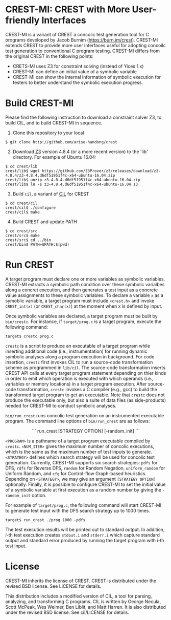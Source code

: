 CREST-MI: CREST with More User-friendly Interfaces
=====

CREST-MI is a variant of CREST a concolic test generation tool for C programs
developed by Jacob Burnim (https://burn.im/crest). CREST-MI extends CREST to 
provide more user interfaces useful for adopting concoilc test generation to 
conventional C program testing. CREST-MI differs from the original CREST in
the following points:
  * CRETS-MI uses Z3 for constraint solving (instead of Yices 1.x)
  * CREST-MI can define an initial value of a symbolic variable  
  * CREST-MI can show the internal information of symbolic execution for testers to better understand the symbolic execution progress.

Build CREST-MI
=====

Please find the following instruction to download a constraint solver Z3, to build CIL,
and to build CREST-MI in sequence.

1. Clone this repository to your local
```	
$ git clone http://github.com/arise-handong/crest 
```

2. Download [Z3](https://github.com/Z3Prover/z3) version 4.8.4 (or a more recent version) to the 'lib' directory. For example of Ubuntu 16.04:
``` 
$ cd crest/lib
crest/lib$ wget https://github.com/Z3Prover/z3/releases/download/z3-4.8.4/z3-4.8.4.d6df51951f4c-x64-ubuntu-16.04.zip  
crest/lib$ unzip z3-4.8.4.d6df51951f4c-x64-ubuntu-16.04.zip
crest/lib$ ln -s z3-4.8.4.d6df51951f4c-x64-ubuntu-16.04 z3
```

3. Build ```cil```, a variant of [CIL](https://cil-project.github.io/cil/) for CREST
``` 
$ cd crest/cil
crest/cil$ ./configure
crest/cil$ make 
```

4. Build CREST and update PATH
``` 
$ cd crest/src
crest/src$ make
crest/src$ cd ../bin
crest/bin$ PATH=$PATH:$(pwd) 
```

Run CREST
=====

A target program must declare one or more variables as symbolic variables.
CREST-MI extracts a symbolic path condition over these symbolic varialbes 
along a concret execution, and then generates a test input as a concrete value 
assignments to these symbolic variables. To declare a variable ```x``` as 
a symoblic variable, a target program must include ```<crest.h>``` and invoke
```CREST_int(x)``` (or ```CREST_char(x)```) at the moment when x is defined by
input.

Once symbolic variables are declared, a target program must be built by
```bin/crestc```. For instance, if ```target/prog.c``` is a target program,
execute the following command:

```
target$ crestc prog.c
```

```crestc``` is a script to produce an executable of a target program while inserting 
additional code (i.e., instrumentation) for running dynamic symbolic analyses along 
a program execution in background. For code insertion, ```crestc``` first invokes CIL 
to run a source-code transformation scheme as programmed in ```lib/cil```.
The source-code transformation inserts CREST API calls at every target program statement 
depending on thier kinds in order to emit which operation is executed with which operands 
(i.e., variables or memory locations) in a target program execution. 
After source-code transformation, ```crestc``` invokes a C compiler (e.g., gcc) to build 
the transformed target program to get an executable. 
Note that ```crestc``` does not produce the executable only, but also a suite of data files 
(as side-products) needed for CREST-MI to conduct symbolic analyses.


```bin/run_crest``` runs concolic test generation on an instrumented executable program.
The command line options of ```bin/run_crest``` are as follows:  

<center> ``` run_crest <PROGRAM> <NUM_ITERATIONS> <STRATEGY> [STRATEGY OPTION] [-random_init] ```  </center>

```<PROGRAM>``` is a pathname of a target program executable compiled by ```crestc```.
```<NUM_ITER>``` gives the maximum number of concolic executions, which is the same as
the maximum number of test inputs to generate.
```<STRATEGY>``` defines which search strategy will be used for concolic test generation.
Currently, CREST-MI supports six search strategies: ```pdfs``` for DFS, ```rdfs``` for 
Reverse DFS, ```random``` for Random Negation, ```uniform_random``` for Uniform Random,
and ```cfg``` for Control-flow Graph-based heuristics. Depending on ```<STRATEGY>```,
we may give an argument ```[STRATEGY OPTION]``` optionally. Finally, it is possible to
configure CREST-MI to set the initial value of a symbolic variable at first execution
as a random number by giving the ```-random_init``` option.

For example of ```target/prog.c```, the following command will start CREST-MI to generate
test input with the DFS search strategy up to 1000 times.

```
target$ run_crest ./prog 1000 -pdfs
```

The test execution results will be printed out to standard output. In addition, *i*-th
test execution creates ```stdout.i``` and ```stderr.i``` which capture standard output
and standard error produced by running the target program with i-th test input.

License
=====

CREST-MI inherits the license of CREST. 
CREST is distributed under the revised BSD license.  See LICENSE for details.

This distribution includes a modified version of CIL, a tool for
parsing, analyzing, and transforming C programs.  CIL is written by
George Necula, Scott McPeak, Wes Weimer, Ben Liblit, and Matt Harren.
It is also distributed under the revised BSD license.  See cil/LICENSE
for details.
